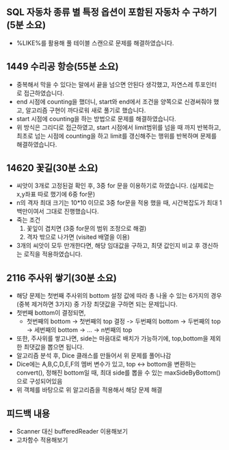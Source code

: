 ## SQL 자동차 종류 별 특정 옵션이 포함된 자동차 수 구하기(5분 소요)
- %LIKE%를 활용해 풀 테이블 스캔으로 문제를 해결하였습니다.

## 1449 수리공 항승(55분 소요)
- 중복해서 막을 수 있다는 말에서 끝을 넘으면 안된다 생각했고, 자연스레 투포인터로 접근하였습니다.
- end 시점에 counting을 했더니, start와 end에서 조건을 양쪽으로 신경써줘야 했고, 알고리즘 구현이 까다로워 새로 풀기로 했습니다.
- start 시점에 counting을 하는 방법으로 문제를 해결하였습니다.
- 위 방식은 그리디로 접근하였고, start 시점에서 limit범위를 넘을 때 까지 반복하고, 최초로 넘는 시점에 counting을 하고 limit를 갱신해주는 행위를 반복하며 문제를 해결하였습니다.

## 14620 꽃길(30분 소요)
- 씨앗이 3개로 고정된걸 확인 후, 3중 for 문을 이용하기로 하였습니다. (실제로는 x,y좌표 따로 했기에 6중 for문)
- n의 격자 최대 크기는 10*10 이므로 3중 for문을 적용 했을 때, 시간복잡도가 최대 1백만이여서 그대로 진행했습니다.
- 죽는 조건
  1. 꽃잎이 겹치면 (3중 for문의 범위 조정으로 해결)
  2. 격자 밖으로 나가면 (visited 배열을 이용)
- 3개의 씨앗이 모두 만개한다면, 해당 임대값을 구하고, 최댓 값인지 비교 후 갱신하는 로직을 적용하였습니다.

## 2116 주사위 쌓기(30분 소요)
- 해당 문제는 첫번째 주사위의 bottom 설정 값에 따라 총 나올 수 있는 6가지의 경우(중복 제거하면 3가지) 중 가장 최댓값을 구하면 되는 문제입니다.
- 첫번째 bottom이 결정되면,
  - 첫번째의 bottom -> 첫번째의 top 결정 -> 두번째의 bottom -> 두번째의 top -> 세번째의 bottom -> ... -> n번째의 top
- 또한, 주사위를 쌓고나면, side는 마음대로 배치가 가능하기에, top,bottom을 제외한 최댓값을 뽑으면 됩니다.
- 알고리즘 분석 후, Dice 클래스를 만들어서 위 문제를 풀어나감
- Dice에는 A,B,C,D,E,F의 멤버 변수가 있고, top <-> bottom을 변환하는 convert(), 정해진 bottom일 때, 최대 side를 뽑을 수 있는 maxSideByBottom() 으로 구성되어있음
- 위 객체를 바탕으로 위 알고리즘을 적용해서 해당 문제 해결

## 피드백 내용
- Scanner 대신 bufferedReader 이용해보기
- 고차함수 적용해보기